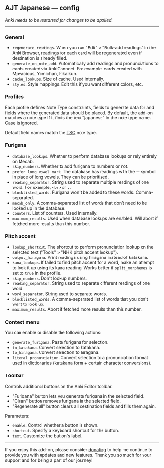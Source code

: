 ## AJT Japanese &mdash; config

*Anki needs to be restarted for changes to be applied.*

****

### General

* `regenerate_readings`.
  When you run "Edit" > "Bulk-add readings"
  in the Anki Browser,
  readings for each card will be regenerated
  even if destination is already filled.
* `generate_on_note_add`.
  Automatically add readings and pronunciations to cards created via AnkiConnect.
  For example, cards created with Mpvacious, Yomichan, Rikaikun.
* `cache_lookups`.
  Size of cache.
  Used internally.
* `styles`.
  Style mappings. Edit this if you want different colors, etc.

### Profiles

Each profile defines
Note Type constraints,
fields to generate data for
and fields where the generated data should be placed.
By default, the add-on matches a note type
if it finds the text "japanese" in the note type name.
Case is ignored.

Default field names match the [TSC](https://ankiweb.net/shared/info/1557722832) note type.

### Furigana

* `database_lookups`. Whether to perform database lookups or rely entirely on Mecab.
* `skip_numbers`. Whether to add furigana to numbers or not.
* `prefer_long_vowel_mark`. The database has readings with the `ー` symbol in place of long vowels. They can be prioritized.
* `reading_separator`.  String used to separate multiple readings of one word. For example, `<br>` or `,`.
* `blocklisted_words`. Furigana won't be added to these words. Comma-separated.
* `mecab_only`. A comma-separated list of words that don't need to be looked up in the database.
* `counters`. List of counters. Used internally.
* `maximum_results`. Used when database lookups are enabled. Will abort if fetched more results than this number.

### Pitch accent

* `lookup_shortcut`.
  The shortcut to perform pronunciation lookup
  on the selected text ("Tools" > "NHK pitch accent lookup").
* `output_hiragana`.
  Print readings using hiragana instead of katakana.
* `kana_lookups`.
  If failed to find pitch accent for a word,
  make an attempt to look it up using its kana reading.
  Works better if `split_morphemes` is set to `true` in the profile.
* `skip_numbers`. Don't lookup numbers.
* `reading_separator`. String used to separate different readings of one word.
* `word_separator`. String used to separate words.
* `blocklisted_words`. A comma-separated list of words that you don't want to look up.
* `maximum_results`. Abort if fetched more results than this number.

### Context menu

You can enable or disable the following actions:

* `generate_furigana`.
  Paste furigana for selection.
* `to_katakana`.
  Convert selection to katakana.
* `to_hiragana`.
  Convert selection to hiragana.
* `literal_pronunciation`.
  Convert selection to a pronunciation format used in dictionaries (katakana form + certain character conversions).

### Toolbar

Controls additional buttons on the Anki Editor toolbar.

* "Furigana" button lets you generate furigana in the selected field.
* "Clean" button removes furigana in the selected field.
* "Regenerate all" button clears all destination fields and fills them again.

Parameters:

* `enable`.
  Control whether a button is shown.
* `shortcut`.
  Specify a keyboard shortcut for the button.
* `text`.
  Customize the button's label.

****

If you enjoy this add-on,
please consider [donating](https://tatsumoto.neocities.org/blog/donating-to-tatsumoto.html)
to help me continue to provide you with updates and new features.
Thank you so much for your support and for being a part of our journey!
